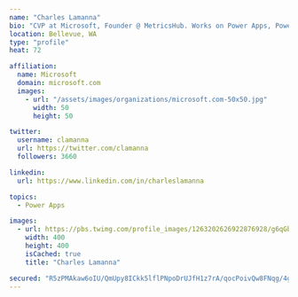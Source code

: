 ```yaml
---
name: "Charles Lamanna"
bio: "CVP at Microsoft, Founder @ MetricsHub. Works on Power Apps, Power Automate, Power Virtual Agent, Common Data Service and Dynamics 365."
location: Bellevue, WA
type: "profile"
heat: 72

affiliation:
  name: Microsoft
  domain: microsoft.com
  images:
    - url: "/assets/images/organizations/microsoft.com-50x50.jpg"
      width: 50
      height: 50

twitter:
  username: clamanna
  url: https://twitter.com/clamanna
  followers: 3660

linkedin:
  url: https://www.linkedin.com/in/charleslamanna

topics:
  - Power Apps

images:
  - url: https://pbs.twimg.com/profile_images/1263202626922876928/g6qGbHZ-_400x400.jpg
    width: 400
    height: 400
    isCached: true
    title: "Charles Lamanna"

secured: "R5zPMAkaw6oIU/QmUpy8ICkk5lflPNpoDrUJfH1z7rA/qocPoivQw8FNqg/4ggEYokp53JtaI9igv7YMEQeKDTH0d+hBpfAPxOlB9NIvLMoEK8o5wKAoyLSQLibvlEHNuGR/mPqck+DvNDqb48BtUzTyMdHmkvN6i8QiAoXdy10KHmksxfsr7C6h4HZIbgiyqXH3kfe72dOmRjOq1zlxGqAvct26WAEfCkH58k/puXBk1vv/c2otwcG2w0/6rbmLNE/bkF9Imq8UEfr/Zftb+JpeNNqt6NLpkg2yym85iohB923qRlE8Q8Po+tZIJgyXTXA/crgR1ie2eMNPqV51vtu8oIk7/jkBarsUzaJzzC6tALlfRVwOcx6fq8T+QiSpmNd7sLNGNKQZzGH5v/ai+43WK8yOw8t2XeUP9rEZ13c=;WDjsIRxKChfXVTeGum/0CA=="
---
```


